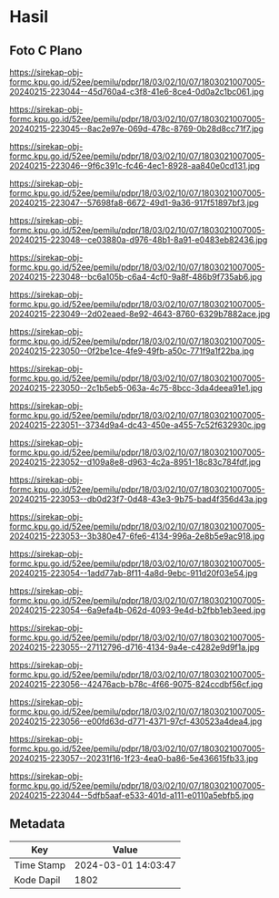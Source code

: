 # Hasil

## Foto C Plano

https://sirekap-obj-formc.kpu.go.id/52ee/pemilu/pdpr/18/03/02/10/07/1803021007005-20240215-223044--45d760a4-c3f8-41e6-8ce4-0d0a2c1bc061.jpg

https://sirekap-obj-formc.kpu.go.id/52ee/pemilu/pdpr/18/03/02/10/07/1803021007005-20240215-223045--8ac2e97e-069d-478c-8769-0b28d8cc71f7.jpg

https://sirekap-obj-formc.kpu.go.id/52ee/pemilu/pdpr/18/03/02/10/07/1803021007005-20240215-223046--9f6c391c-fc46-4ec1-8928-aa840e0cd131.jpg

https://sirekap-obj-formc.kpu.go.id/52ee/pemilu/pdpr/18/03/02/10/07/1803021007005-20240215-223047--57698fa8-6672-49d1-9a36-917f51897bf3.jpg

https://sirekap-obj-formc.kpu.go.id/52ee/pemilu/pdpr/18/03/02/10/07/1803021007005-20240215-223048--ce03880a-d976-48b1-8a91-e0483eb82436.jpg

https://sirekap-obj-formc.kpu.go.id/52ee/pemilu/pdpr/18/03/02/10/07/1803021007005-20240215-223048--bc6a105b-c6a4-4cf0-9a8f-486b9f735ab6.jpg

https://sirekap-obj-formc.kpu.go.id/52ee/pemilu/pdpr/18/03/02/10/07/1803021007005-20240215-223049--2d02eaed-8e92-4643-8760-6329b7882ace.jpg

https://sirekap-obj-formc.kpu.go.id/52ee/pemilu/pdpr/18/03/02/10/07/1803021007005-20240215-223050--0f2be1ce-4fe9-49fb-a50c-771f9a1f22ba.jpg

https://sirekap-obj-formc.kpu.go.id/52ee/pemilu/pdpr/18/03/02/10/07/1803021007005-20240215-223050--2c1b5eb5-063a-4c75-8bcc-3da4deea91e1.jpg

https://sirekap-obj-formc.kpu.go.id/52ee/pemilu/pdpr/18/03/02/10/07/1803021007005-20240215-223051--3734d9a4-dc43-450e-a455-7c52f632930c.jpg

https://sirekap-obj-formc.kpu.go.id/52ee/pemilu/pdpr/18/03/02/10/07/1803021007005-20240215-223052--d109a8e8-d963-4c2a-8951-18c83c784fdf.jpg

https://sirekap-obj-formc.kpu.go.id/52ee/pemilu/pdpr/18/03/02/10/07/1803021007005-20240215-223053--db0d23f7-0d48-43e3-9b75-bad4f356d43a.jpg

https://sirekap-obj-formc.kpu.go.id/52ee/pemilu/pdpr/18/03/02/10/07/1803021007005-20240215-223053--3b380e47-6fe6-4134-996a-2e8b5e9ac918.jpg

https://sirekap-obj-formc.kpu.go.id/52ee/pemilu/pdpr/18/03/02/10/07/1803021007005-20240215-223054--1add77ab-8f11-4a8d-9ebc-911d20f03e54.jpg

https://sirekap-obj-formc.kpu.go.id/52ee/pemilu/pdpr/18/03/02/10/07/1803021007005-20240215-223054--6a9efa4b-062d-4093-9e4d-b2fbb1eb3eed.jpg

https://sirekap-obj-formc.kpu.go.id/52ee/pemilu/pdpr/18/03/02/10/07/1803021007005-20240215-223055--27112796-d716-4134-9a4e-c4282e9d9f1a.jpg

https://sirekap-obj-formc.kpu.go.id/52ee/pemilu/pdpr/18/03/02/10/07/1803021007005-20240215-223056--42476acb-b78c-4f66-9075-824ccdbf56cf.jpg

https://sirekap-obj-formc.kpu.go.id/52ee/pemilu/pdpr/18/03/02/10/07/1803021007005-20240215-223056--e00fd63d-d771-4371-97cf-430523a4dea4.jpg

https://sirekap-obj-formc.kpu.go.id/52ee/pemilu/pdpr/18/03/02/10/07/1803021007005-20240215-223057--20231f16-1f23-4ea0-ba86-5e436615fb33.jpg

https://sirekap-obj-formc.kpu.go.id/52ee/pemilu/pdpr/18/03/02/10/07/1803021007005-20240215-223044--5dfb5aaf-e533-401d-a111-e0110a5ebfb5.jpg


## Metadata

| Key        | Value               |
| ---------- | ------------------- |
| Time Stamp | 2024-03-01 14:03:47 |
| Kode Dapil | 1802                |



